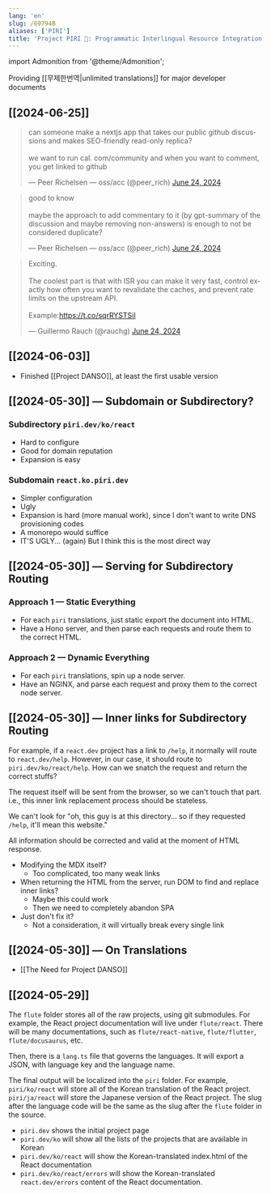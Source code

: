 ```yaml
---
lang: 'en'
slug: /69794B
aliases: ['PIRI']
title: 'Project PIRI 🪈: Programmatic Interlingual Resource Integration'
---
```


import Admonition from '@theme/Admonition';

<Admonition type="info" title='Become a 10x dev without learning English' icon="💬">

Providing [[무제한번역|unlimited translations]] for major developer documents

</Admonition>

## [[2024-06-25]]

<blockquote class="twitter-tweet">
<p lang="en" dir="ltr">
can someone make a nextjs app that takes our public github discussions and makes SEO-friendly read-only replica?<br/><br/>we want to run cal. com/community and when you want to comment, you get linked to github
</p>
&mdash; Peer Richelsen — oss/acc (@peer_rich) <a href="https://twitter.com/peer_rich/status/1805268068501004782?ref_src=twsrc%5Etfw">June 24, 2024</a></blockquote>

<blockquote class="twitter-tweet">
<p lang="en" dir="ltr">
good to know<br/><br/>maybe the approach to add commentary to it (by gpt-summary of the discussion and maybe removing non-answers) is enough to not be considered duplicate?
</p>
&mdash; Peer Richelsen — oss/acc (@peer_rich) <a href="https://twitter.com/peer_rich/status/1805300021291577818?ref_src=twsrc%5Etfw">June 24, 2024</a></blockquote>

<blockquote class="twitter-tweet">
<p lang="en" dir="ltr">
Exciting. <br/><br/>The coolest part is that with ISR you can make it very fast, control exactly how often you want to revalidate the caches, and prevent rate limits on the upstream API.<br/><br/>Example:<a href="https://t.co/sqrRYSTSiI">https://t.co/sqrRYSTSiI</a>
</p>
&mdash; Guillermo Rauch (@rauchg) <a href="https://twitter.com/rauchg/status/1805315183629451333?ref_src=twsrc%5Etfw">June 24, 2024</a></blockquote>

## [[2024-06-03]]

- Finished [[Project DANSO]], at least the first usable version

## [[2024-05-30]] — Subdomain or Subdirectory?

### Subdirectory `piri.dev/ko/react`

- Hard to configure
- Good for domain reputation
- Expansion is easy

### Subdomain `react.ko.piri.dev`

- Simpler configuration
- Ugly
- Expansion is hard (more manual work), since I don't want to write DNS provisioning codes
- A monorepo would suffice
- IT'S UGLY... (again) But I think this is the most direct way

## [[2024-05-30]] — Serving for Subdirectory Routing

### Approach 1 — Static Everything

- For each `piri` translations, just static export the document into HTML.
- Have a Hono server, and then parse each requests and route them to the correct HTML.

### Approach 2 — Dynamic Everything

- For each `piri` translations, spin up a node server.
- Have an NGINX, and parse each request and proxy them to the correct node server.

## [[2024-05-30]] — Inner links for Subdirectory Routing

For example, if a `react.dev` project has a link to `/help`, it normally will route to `react.dev/help`. However, in our case, it should route to `piri.dev/ko/react/help`. How can we snatch the request and return the correct stuffs?

The request itself will be sent from the browser, so we can't touch that part. i.e., this inner link replacement process should be stateless.

We can't look for "oh, this guy is at this directory... so if they requested `/help`, it'll mean this website."

All information should be corrected and valid at the moment of HTML response.

- Modifying the MDX itself?
  - Too complicated, too many weak links
- When returning the HTML from the server, run DOM to find and replace inner links?
  - Maybe this could work
  - Then we need to completely abandon SPA
- Just don't fix it?
  - Not a consideration, it will virtually break every single link

## [[2024-05-30]] — On Translations

- [[The Need for Project DANSO]]

## [[2024-05-29]]

The `flute` folder stores all of the raw projects, using git submodules. For example, the React project documentation will live under `flute/react`. There will be many documentations, such as `flute/react-native`, `flute/flutter`, `flute/docusaurus`, etc.

Then, there is a `lang.ts` file that governs the languages. It will export a JSON, with language key and the language name.

The final output will be localized into the `piri` folder. For example, `piri/ko/react` will store all of the Korean translation of the React project. `piri/ja/react` will store the Japanese version of the React project. The slug after the language code will be the same as the slug after the `flute` folder in the source.

- `piri.dev` shows the initial project page
- `piri.dev/ko` will show all the lists of the projects that are available in Korean
- `piri.dev/ko/react` will show the Korean-translated index.html of the React documentation
- `piri.dev/ko/react/errors` will show the Korean-translated `react.dev/errors` content of the React documentation.
